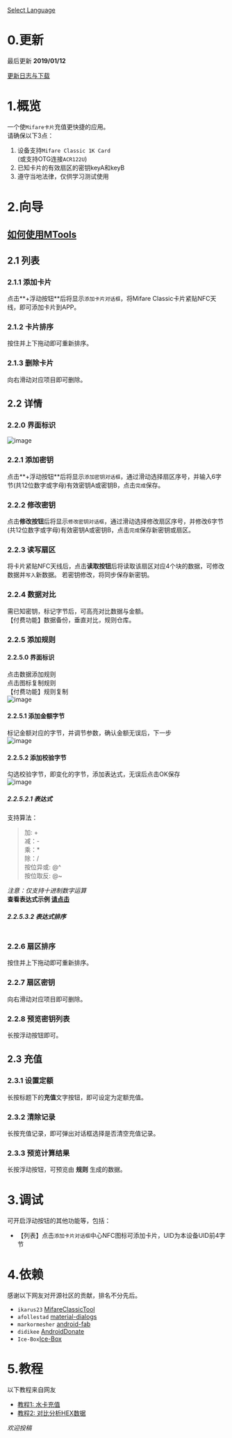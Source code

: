[Select Language](../index.html)

# 0.更新

最后更新 **2019/01/12**

[更新日志与下载](./update_log.html)

# 1.概览

一个使`Mifare卡片`充值更快捷的应用。  
请确保以下3点：

1. 设备支持`Mifare Classic 1K Card`  
(或支持OTG连接`ACR122U`)
2. 已知卡片的有效扇区的密钥keyA和keyB
3. 遵守当地法律，仅供学习测试使用  

# 2.向导  
[如何使用MTools](./how_to_use_mtools.html)  
---
## 2.1 列表  
### 2.1.1 添加卡片  
点击**+浮动按钮**后将显示`添加卡片对话框`，将Mifare Classic卡片紧贴NFC天线，即可添加卡片到APP。

### 2.1.2 卡片排序
按住并上下拖动即可重新排序。
### 2.1.3 删除卡片
向右滑动对应项目即可删除。
## 2.2 详情  
### 2.2.0 界面标识  
![image](img/button_func.jpeg)
### 2.2.1 添加密钥
点击**+浮动按钮**后将显示`添加密钥对话框`，通过滑动选择扇区序号，并输入6字节(共12位数字或字母)有效密钥A或密钥B，点击`完成`保存。
### 2.2.2 修改密钥
点击**修改按钮**后将显示`修改密钥对话框`，通过滑动选择修改扇区序号，并修改6字节(共12位数字或字母)有效密钥A或密钥B，点击`完成`保存新密钥或扇区。
### 2.2.3 读写扇区
将卡片紧贴NFC天线后，点击**读取按钮**后将读取该扇区对应4个块的数据，可修改数据并`写入`新数据。 
若密钥修改，将同步保存新密钥。  
### 2.2.4 数据对比  
需已知密钥，标记字节后，可高亮对比数据与金额。  
【付费功能】数据备份，垂直对比，规则仓库。
### 2.2.5 添加规则  
#### 2.2.5.0 界面标识  
点击数据添加规则  
点击图标复制规则  
【付费功能】规则复制  
![image](img/select_block.jpeg)
#### 2.2.5.1 添加金额字节
标记金额对应的字节，并调节参数，确认金额无误后，下一步  
![image](img/mark_money.jpeg)  
#### 2.2.5.2 添加校验字节
勾选校验字节，即变化的字节，添加表达式，无误后点击OK保存  
![image](img/mark_check.jpeg)  
##### 2.2.5.2.1 表达式  
支持算法：
> 加: +  
> 减：-  
> 乘：*  
> 除：/  
> 按位异或: @^  
> 按位取反: @~  


*注意：仅支持十进制数字运算*  
**查看表达式示例 [请点击](./help_add_rules.html)**  
##### 2.2.5.3.2 表达式排序
```  按住并上下拖动即可重新排序，靠上先计算

```
### 2.2.6 扇区排序
按住并上下拖动即可重新排序。
### 2.2.7 扇区密钥
向右滑动对应项目即可删除。
###  2.2.8 预览密钥列表
长按浮动按钮即可。
## 2.3 充值
### 2.3.1 设置定额
长按标题下的**充值**文字按钮，即可设定为定额充值。
### 2.3.2 清除记录
长按充值记录，即可弹出对话框选择是否清空充值记录。
### 2.3.3 预览计算结果
长按浮动按钮，可预览由 **规则** 生成的数据。

# 3.调试  
可开启浮动按钮的其他功能等，包括：  
- 【列表】点击`添加卡片对话框`中心NFC图标可添加卡片，UID为本设备UID前4字节  

# 4.依赖
感谢以下网友对开源社区的贡献，排名不分先后。  
- `ikarus23` [MifareClassicTool](https://github.com/ikarus23/MifareClassicTool)  
- `afollestad` [material-dialogs](https://github.com/afollestad/material-dialogs)  
- `markormesher` [android-fab](https://github.com/markormesher/android-fab)  
- `didikee` [AndroidDonate](https://github.com/didikee/AndroidDonate)  
- `Ice-Box`[Ice-Box](http://catchingnow.com)  

# 5.教程  
以下教程来自网友
- [教程1: 水卡充值](tutorial/tutorial_0.html)   
- [教程2: 对比分析HEX数据](tutorial/tutorial_compare_hex_data.html)

*欢迎投稿*